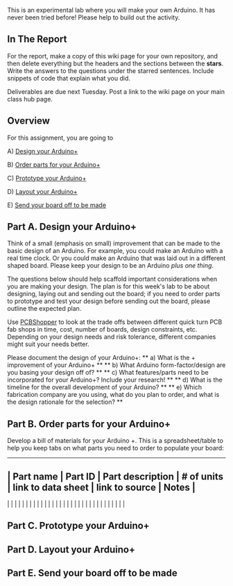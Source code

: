 This is an experimental lab where you will make your own Arduino. It has never been tried before! Please help to build out the activity.

## In The Report
For the report, make a copy of this wiki page for your own repository, and then delete everything but the headers and the sections between the **stars**. Write the answers to the questions under the starred sentences. Include snippets of code that explain what you did.

Deliverables are due next Tuesday. Post a link to the wiki page on your main class hub page.
 
## Overview
For this assignment, you are going to 

A) [Design your Arduino+](#part-a-design-your-arduino) 

B) [Order parts for your Arduino+](#part-b-order-parts-for-your-arduino) 

C) [Prototype your Arduino+](#part-c-prototype-your-arduino)

D) [Layout your Arduino+](#part-d-layout-your-arduino) 

E) [Send your board off to be made](#part-e-send-your-board-off-to-be-made)


## Part A. Design your Arduino+

Think of a small (emphasis on small) improvement that can be made to the basic design of an Arduino. For example, you could make an Arduino with a real time clock. Or you could make an Arduino that was laid out in a different shaped board. Please keep your design to be an Arduino *plus one thing*. 

The questions below should help scaffold important considerations when you are making your design. The plan is for this week's lab to be about designing, laying out and sending out the board; if you need to order parts to prototype and test your design before sending out the board, please outline the expected plan.

Use [PCBShopper](https://pcbshopper.com) to look at the trade offs between different quick turn PCB fab shops in time, cost, number of boards, design constraints, etc. Depending on your design needs and risk tolerance, different companies might suit your needs better. 

Please document the design of your Arduino+:
** a) What is the + improvement of your Arduino+ **
** b) What Arduino form-factor/design are you basing your design off of? **
** c) What features/parts need to be incorporated for your Arduino+? Include your research! **
** d) What is the timeline for the overall development of your Arduino? **
** e) Which fabrication company are you using, what do you plan to order, and what is the design rationale for the selection? **

## Part B. Order parts for your Arduino+

Develop a bill of materials for your Arduino +. This is a spreadsheet/table to help you keep tabs on what parts you need to order to populate your board:

---------------------------------------------------------------------------------------------------
| Part name | Part ID | Part description | # of units | link to data sheet | link to source | Notes |
---------------------------------------------------------------------------------------------------
| | |  |  | | |  |
| | |  |  | | |  |
| | |  |  | | |  |
| | |  |  | | |  |


## Part C. Prototype your Arduino+

## Part D. Layout your Arduino+

## Part E. Send your board off to be made